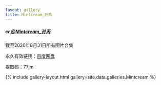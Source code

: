 ```yaml
---
layout: gallery
title: Mintcream_孙芮
---
```


<p>
<h5> cr<a href="https://weibo.com/u/5217765873"> @Mintcream_孙芮</a> </h5>
</p>

<p> 截至2020年8月31日所有图片合集</p>
<p> 永久有效链接：<a href="https://pan.baidu.com/s/1zaHn5k67PnfvjvPZ1ypo5g">百度网盘</a> </p>
<p> 提取码：77jm </p>


{% include gallery-layout.html gallery=site.data.galleries.Mintcream %}

